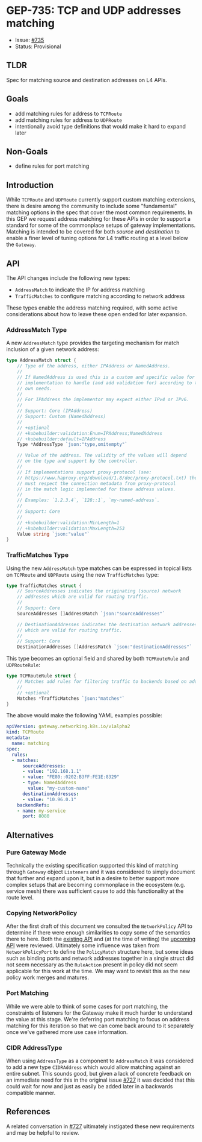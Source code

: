 # GEP-735: TCP and UDP addresses matching

* Issue: [#735](https://github.com/kubernetes-sigs/gateway-api/issues/735)
* Status: Provisional

## TLDR

Spec for matching source and destination addresses on L4 APIs.

## Goals

- add matching rules for address to `TCPRoute`
- add matching rules for address to `UDPRoute`
- intentionally avoid type definitions that would make it hard to expand later

## Non-Goals

- define rules for port matching

## Introduction

While `TCPRoute` and `UDPRoute` currently support custom matching extensions,
there is desire among the community to include some "fundamental" matching
options in the spec that cover the most common requirements. In this GEP we
request address matching for these APIs in order to support a standard
for some of the commonplace setups of gateway implementations. Matching is
intended to be covered for both _source_ and _destination_ to enable a finer
level of tuning options for L4 traffic routing at a level below the `Gateway`.

## API

The API changes include the following new types:

- `AddressMatch` to indicate the IP for address matching
- `TrafficMatches` to configure matching according to network address

These types enable the address matching required, with some active
considerations about how to leave these open ended for later expansion.

### AddressMatch Type

A new `AddressMatch` type provides the targeting mechanism for match inclusion
of a given network address:

```go
type AddressMatch struct {
	// Type of the address, either IPAddress or NamedAddress.
	//
	// If NamedAddress is used this is a custom and specific value for each
	// implementation to handle (and add validation for) according to their
	// own needs.
	//
	// For IPAddress the implementor may expect either IPv4 or IPv6.
	//
	// Support: Core (IPAddress)
	// Support: Custom (NamedAddress)
	//
	// +optional
	// +kubebuilder:validation:Enum=IPAddress;NamedAddress
	// +kubebuilder:default=IPAddress
	Type *AddressType `json:"type,omitempty"`

	// Value of the address. The validity of the values will depend
	// on the type and support by the controller.
	//
	// If implementations support proxy-protocol (see:
	// https://www.haproxy.org/download/1.8/doc/proxy-protocol.txt) they
	// must respect the connection metadata from proxy-protocol
	// in the match logic implemented for these address values.
	//
	// Examples: `1.2.3.4`, `128::1`, `my-named-address`.
	//
	// Support: Core
	//
	// +kubebuilder:validation:MinLength=1
	// +kubebuilder:validation:MaxLength=253
	Value string `json:"value"`
}
```

### TrafficMatches Type

Using the new `AddressMatch` type matches can be expressed in topical lists on
`TCPRoute` and `UDPRoute` using the new `TrafficMatches` type:

```go
type TrafficMatches struct {
	// SourceAddresses indicates the originating (source) network
	// addresses which are valid for routing traffic.
	//
	// Support: Core
	SourceAddresses []AddressMatch `json:"sourceAddresses"`

	// DestinationAddresses indicates the destination network addresses
	// which are valid for routing traffic.
	//
	// Support: Core
	DestinationAddresses []AddressMatch `json:"destinationAddresses"`
```

This type becomes an optional field and shared by both `TCPRouteRule` and
`UDPRouteRule`:

```go
type TCPRouteRule struct {
	// Matches add rules for filtering traffic to backends based on addresses.
	//
	// +optional
	Matches *TrafficMatches `json:"matches"`
}
```

The above would make the following YAML examples possible:

```yaml
apiVersion: gateway.networking.k8s.io/v1alpha2
kind: TCPRoute
metadata:
  name: matching
spec:
  rules:
  - matches:
      sourceAddresses:
      - value: "192.168.1.1"
      - value: "FE80::0202:B3FF:FE1E:8329"
      - type: NamedAddress
        value: "my-custom-name"
      destinationAddresses:
      - value: "10.96.0.1"
    backendRefs:
    - name: my-service
      port: 8080
```

## Alternatives

### Pure Gateway Mode

Technically the existing specification supported this kind of matching through
`Gateway` object `Listeners` and it was considered to simply document that
further and expand upon it, but in a desire to better support more complex
setups that are becoming commonplace in the ecosystem (e.g. service mesh) there
was sufficient cause to add this functionality at the route level.

### Copying NetworkPolicy

After the first draft of this document we consulted the `NetworkPolicy` API to
determine if there were enough similarities to copy some of the semantics there
to here. Both the [existing API][k8s-net] and (at the time of writing) the
[upcoming API][pol-new] were reviewed. Ultimately some influence was taken from
`NetworkPolicyPort` to define the `PolicyMatch` structure here, but some ideas
such as binding ports and network addresses together in a single struct did not
seem necessary as the `RuleAction` present in policy did not seem applicable
for this work at the time. We may want to revisit this as the new policy work
merges and matures.

[k8s-net]:https://github.com/kubernetes/kubernetes/blob/1e6f3b5cd68049a3501782af8ff3ddd647d0b408/pkg/apis/networking/types.go#L95
[pol-new]:https://github.com/kubernetes/enhancements/pull/2522

### Port Matching

While we were able to think of some cases for port matching, the constraints of
listeners for the Gateway make it much harder to understand the value at this
stage. We're deferring port matching to focus on address matching for this
iteration so that we can come back around to it separately once we've gathered
more use case information.

### CIDR AddressType

When using `AddressType` as a component to `AddressMatch` it was considered to
add a new type `CIDRAddress` which would allow matching against an entire
subnet. This sounds good, but given a lack of concrete feedback on an
immediate need for this in the original issue [#727][issue-727] it was decided
that this could wait for now and just as easily be added later in a backwards
compatible manner.

[issue-727]:https://github.com/kubernetes-sigs/gateway-api/issues/727

## References

A related conversation in [#727][issue-727] ultimately instigated these
new requirements and may be helpful to review.

[issue-727]:https://github.com/kubernetes-sigs/gateway-api/issues/727
